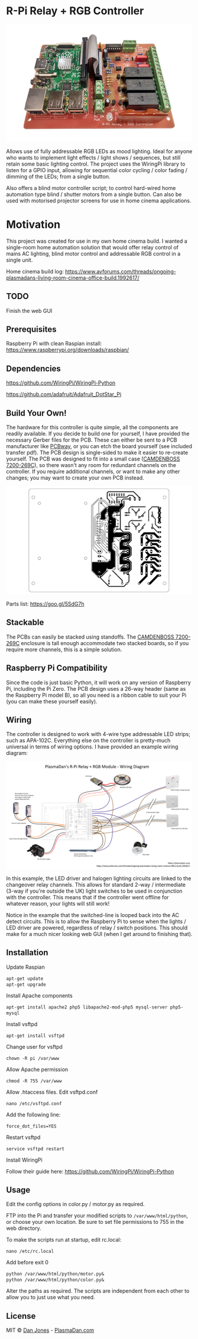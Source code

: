 # R-Pi Relay + RGB Controller

![alt tag](/PCB-photo.jpg)

Allows use of fully addressable RGB LEDs as mood lighting. Ideal for anyone who wants to implement light effects / light shows / sequences, but still retain some basic lighting control. The project uses the WiringPi library to listen for a GPIO input, allowing for sequential color cycling / color fading / dimming of the LEDs; from a single button.

Also offers a blind motor controller script; to control hard-wired home automation type blind / shutter motors from a single button. Can also be used with motorised projector screens for use in home cinema applications.

# Motivation

This project was created for use in my own home cinema build. I wanted a single-room home automation solution that would offer relay control of mains AC lighting, blind motor control and addressable RGB control in a single unit.

Home cinema build log: https://www.avforums.com/threads/ongoing-plasmadans-living-room-cinema-office-build.1992617/

## TODO

Finish the web GUI

## Prerequisites

Raspberry Pi with clean Raspian install:
https://www.raspberrypi.org/downloads/raspbian/

## Dependencies

https://github.com/WiringPi/WiringPi-Python

https://github.com/adafruit/Adafruit_DotStar_Pi

## Build Your Own!

The hardware for this controller is quite simple, all the components are readily available. If you decide to build one for yourself, I have provided the necessary Gerber files for the PCB. These can either be sent to a PCB manufacturer like [PCBway](http://www.pcbway.com), or you can etch the board yourself (see included transfer pdf). The PCB design is single-sided to make it easier to re-create yourself. The PCB was designed to fit into a small case ([CAMDENBOSS 7200-269C](http://camdenboss.com/enclosures/heavy-duty-enclosures/polycarbonate-clear-lid-cases#7200-series-grey-clear200x120x75)), so there wasn't any room for redundant channels on the controller. If you require additional channels, or want to make any other changes; you may want to create your own PCB instead.

![alt tag](/pcb-black-transfer.png)

Parts list: https://goo.gl/5SdG7h

## Stackable

The PCBs can easily be stacked using standoffs. The [CAMDENBOSS 7200-269C](http://camdenboss.com/enclosures/heavy-duty-enclosures/polycarbonate-clear-lid-cases#7200-series-grey-clear200x120x75) enclosure is tall enough accommodate two stacked boards, so if you require more channels, this is a simple solution.

## Raspberry Pi Compatibility

Since the code is just basic Python, it will work on any version of Raspberry Pi, including the Pi Zero. The PCB design uses a 26-way header (same as the Raspberry Pi model B), so all you need is a ribbon cable to suit your Pi (you can make these yourself easily).

## Wiring

The controller is designed to work with 4-wire type addressable LED strips; such as APA-102C. Everything else on the controller is pretty-much universal in terms of wiring options. I have provided an example wiring diagram:

![alt tag](/example-wiring-diagram.png)

In this example, the LED driver and halogen lighting circuits are linked to the changeover relay channels. This allows for standard 2-way / intermediate (3-way if you're outside the UK) light switches to be used in conjunction with the controller. This means that if the controller went offline for whatever reason, your lights will still work!

Notice in the example that the switched-line is looped back into the AC detect circuits. This is to allow the Raspberry Pi to sense when the lights / LED driver are powered, regardless of relay / switch positions. This should make for a much nicer looking web GUI (when I get around to finishing that).

## Installation

Update Raspian

```
apt-get update
apt-get upgrade
```

Install Apache components

```
apt-get install apache2 php5 libapache2-mod-php5 mysql-server php5-mysql
```

Install vsftpd

```
apt-get install vsftpd
```

Change user for vsftpd

```
chown -R pi /var/www
```

Allow Apache permission

```
chmod -R 755 /var/www
```

Allow .htaccess files. Edit vsftpd.conf

```
nano /etc/vsftpd.conf
```

Add the following line:

```
force_dot_files=YES
```

Restart vsftpd

```
service vsftpd restart
```

Install WiringPi

Follow their guide here: https://github.com/WiringPi/WiringPi-Python

## Usage

Edit the config options in color.py / motor.py as required.

FTP into the Pi and transfer your modified scripts to ```/var/www/html/python```, or choose your own location. Be sure to set file permissions to 755 in the web directory.

To make the scripts run at startup, edit rc.local:

```
nano /etc/rc.local
```

Add before exit 0

```
python /var/www/html/python/motor.py&
python /var/www/html/python/color.py&
```

Alter the paths as required. The scripts are independent from each other to allow you to just use what you need.

## License

MIT © [Dan Jones](https://www.danielkeithjones.com) - [PlasmaDan.com](https://plasmadan.com)

